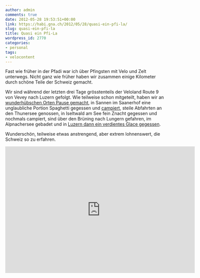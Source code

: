 ```yaml
---
author: admin
comments: true
date: 2012-05-28 19:53:51+00:00
link: https://habi.gna.ch/2012/05/28/quasi-ein-pfi-la/
slug: quasi-ein-pfi-la
title: Quasi ein Pfi-La
wordpress_id: 2770
categories:
- personal
tags:
- velocontent
---
```


Fast wie früher in der Pfadi war ich über Pfingsten mit Velo und Zelt unterwegs. Nicht ganz wie früher haben wir zusammen einige Kilometer durch schöne Teile der Schweiz gemacht.

Wir sind während der letzten drei Tage grösstenteils der Veloland Route 9 von Vevey nach Luzern gefolgt. Wie teilweise schon mitgeteilt, haben wir an [wunderhübschen Orten Pause gemacht](https://habi.gna.ch/2012/05/28/in-luzern-am-ziel/), in Sannen im Saanerhof eine unglaubliche Portion Spaghetti gegessen und [campiert](http://status.davidhaberthuer.ch/notice/23237), steile Abfahrten an den Thunersee genossen, in Iseltwald am See fein Znacht gegessen und nochmals campiert, sind über den Brüning nach Lungern gefahren, im Alpnachersee gebadet und in [Luzern dann ein verdientes Glace gegessen](https://habi.gna.ch/2012/05/28/in-luzern-am-ziel/).

Wunderschön, teilweise etwas anstrengend, aber extrem lohnenswert, die Schweiz so zu erfahren.

<iframe src="http://www.gpsies.com/mapOnly.do?fileId=mocncvjqysuwqqua" scrolling="no" marginheight="0" marginwidth="0" width="600" height="400" frameborder="0"></iframe>
